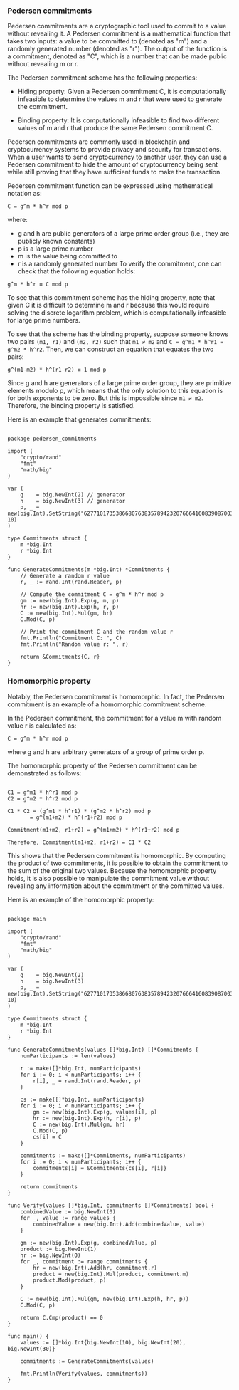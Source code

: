 ### Pedersen commitments

Pedersen commitments are a cryptographic tool used to commit to a value without revealing it. A Pedersen commitment is a mathematical function that takes two inputs: a value to be committed to (denoted as "m") and a randomly generated number (denoted as "r"). The output of the function is a commitment, denoted as "C", which is a number that can be made public without revealing m or r.

The Pedersen commitment scheme has the following properties:

* Hiding property: Given a Pedersen commitment C, it is computationally infeasible to determine the values m and r that were used to generate the commitment.

* Binding property: It is computationally infeasible to find two different values of m and r that produce the same Pedersen commitment C.

Pedersen commitments are commonly used in blockchain and cryptocurrency systems to provide privacy and security for transactions. When a user wants to send cryptocurrency to another user, they can use a Pedersen commitment to hide the amount of cryptocurrency being sent while still proving that they have sufficient funds to make the transaction.

Pedersen commitment function can be expressed using mathematical notation as:

```
C = g^m * h^r mod p
```

where:

- g and h are public generators of a large prime order group (i.e., they are publicly known constants)
- p is a large prime number
- m is the value being committed to
- r is a randomly generated number
To verify the commitment, one can check that the following equation holds:

```
g^m * h^r ≡ C mod p
```

To see that this commitment scheme has the hiding property, note that given C it is difficult to determine m and r because this would require solving the discrete logarithm problem, which is computationally infeasible for large prime numbers.

To see that the scheme has the binding property, suppose someone knows two pairs ```(m1, r1)``` and ```(m2, r2)``` such that ```m1 ≠ m2``` and ```C = g^m1 * h^r1 = g^m2 * h^r2```. Then, we can construct an equation that equates the two pairs:

```
g^(m1-m2) * h^(r1-r2) ≡ 1 mod p
```

Since g and h are generators of a large prime order group, they are primitive elements modulo p, which means that the only solution to this equation is for both exponents to be zero. But this is impossible since ```m1 ≠ m2```. Therefore, the binding property is satisfied.

Here is an example that generates commitments:
```

package pedersen_commitments

import (
	"crypto/rand"
	"fmt"
	"math/big"
)

var (
	g    = big.NewInt(2) // generator
	h    = big.NewInt(3) // generator
	p, _ = new(big.Int).SetString("6277101735386680763835789423207666416083908700390324961279", 10)
)

type Commitments struct {
	m *big.Int
	r *big.Int
}

func GenerateCommitments(m *big.Int) *Commitments {
	// Generate a random r value
	r, _ := rand.Int(rand.Reader, p)

	// Compute the commitment C = g^m * h^r mod p
	gm := new(big.Int).Exp(g, m, p)
	hr := new(big.Int).Exp(h, r, p)
	C := new(big.Int).Mul(gm, hr)
	C.Mod(C, p)

	// Print the commitment C and the random value r
	fmt.Println("Commitment C: ", C)
	fmt.Println("Random value r: ", r)

	return &Commitments{C, r}
}

```


### Homomorphic property 

Notably, the Pedersen commitment is homomorphic. In fact, the Pedersen commitment is an example of a homomorphic commitment scheme.

In the Pedersen commitment, the commitment for a value m with random value r is calculated as:

```
C = g^m * h^r mod p
```

where g and h are arbitrary generators of a group of prime order p.

The homomorphic property of the Pedersen commitment can be demonstrated as follows:

```

C1 = g^m1 * h^r1 mod p
C2 = g^m2 * h^r2 mod p

C1 * C2 = (g^m1 * h^r1) * (g^m2 * h^r2) mod p
       = g^(m1+m2) * h^(r1+r2) mod p

Commitment(m1+m2, r1+r2) = g^(m1+m2) * h^(r1+r2) mod p

Therefore, Commitment(m1+m2, r1+r2) = C1 * C2

```

This shows that the Pedersen commitment is homomorphic. By computing the product of two commitments, it is possible to obtain the commitment to the sum of the original two values. Because the homomorphic property holds, it is also possible to manipulate the commitment value without revealing any information about the commitment or the committed values.


Here is an example of the homomorphic property:

```

package main

import (
	"crypto/rand"
	"fmt"
	"math/big"
)

var (
	g    = big.NewInt(2)
	h    = big.NewInt(3)
	p, _ = new(big.Int).SetString("6277101735386680763835789423207666416083908700390324961279", 10)
)

type Commitments struct {
	m *big.Int
	r *big.Int
}

func GenerateCommitments(values []*big.Int) []*Commitments {
	numParticipants := len(values)

	r := make([]*big.Int, numParticipants)
	for i := 0; i < numParticipants; i++ {
		r[i], _ = rand.Int(rand.Reader, p)
	}

	cs := make([]*big.Int, numParticipants)
	for i := 0; i < numParticipants; i++ {
		gm := new(big.Int).Exp(g, values[i], p)
		hr := new(big.Int).Exp(h, r[i], p)
		C := new(big.Int).Mul(gm, hr)
		C.Mod(C, p)
		cs[i] = C
	}

	commitments := make([]*Commitments, numParticipants)
	for i := 0; i < numParticipants; i++ {
		commitments[i] = &Commitments{cs[i], r[i]}
	}

	return commitments
}

func Verify(values []*big.Int, commitments []*Commitments) bool {
	combinedValue := big.NewInt(0)
	for _, value := range values {
		combinedValue = new(big.Int).Add(combinedValue, value)
	}

	gm := new(big.Int).Exp(g, combinedValue, p)
	product := big.NewInt(1)
	hr := big.NewInt(0)
	for _, commitment := range commitments {
		hr = new(big.Int).Add(hr, commitment.r)
		product = new(big.Int).Mul(product, commitment.m)
		product.Mod(product, p)
	}

	C := new(big.Int).Mul(gm, new(big.Int).Exp(h, hr, p))
	C.Mod(C, p)

	return C.Cmp(product) == 0
}

func main() {
	values := []*big.Int{big.NewInt(10), big.NewInt(20), big.NewInt(30)}

	commitments := GenerateCommitments(values)

	fmt.Println(Verify(values, commitments))
}


```